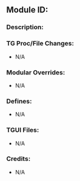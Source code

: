 <!-- This should be copy-pasted into the root of your module folder as readme.md -->

## Module ID: <!--Title of your addition.-->

<!-- Uppercase, UNDERSCORE_CONNECTED name of your module, that you use to mark files. This is so people can case-sensitive search for your edits, if any. -->

### Description:

<!-- Here, try to describe what your PR does, what features it provides and any other directly useful information. -->

### TG Proc/File Changes:

- N/A
<!-- If you edited any core procs, you should list them here. You should specify the files and procs you changed.
E.g: 
- `code/modules/mob/living.dm`: `proc/overriden_proc`, `var/overriden_var`
-->

### Modular Overrides:

- N/A
<!-- If you added a new modular override (file or code-wise) for your module, you should list it here. Code files should specify what procs they changed, in case of multiple modules using the same file.
E.g: 
- `modular_meta/master_files/sound/my_cool_sound.ogg`
- `modular_meta/master_files/code/my_modular_override.dm`: `proc/overriden_proc`, `var/overriden_var`
-->

### Defines:

- N/A
<!-- If you needed to add any defines, mention the files you added those defines in, along with the name of the defines. -->

### TGUI Files:

- N/A
<!-- TGUI file new or modified for our module. Note that TGUI can't me modular like .dm code! -->

### Credits:

- N/A
<!-- Here go the credits to you, dear coder, and in case of collaborative work or ports, credits to the original source of the code. -->

